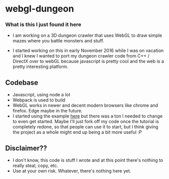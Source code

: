 # webgl-dungeon

### What is this I just found it here
- I am working on a 3D dungeon crawler that uses WebGL to draw simple mazes where you battle monsters and stuff.

- I started working on this in early November 2016 while I was on vacation and I knew I wanted to port my dungeon crawler code from C++ / DirectX over to webGL because javascript is pretty cool and the web is a pretty interesting platform.

## Codebase
- Javascript, using node a lot
- Webpack is used to build
- WebGL works in newer and decent modern browsers like chrome and firefox. Edge maybe in the future.
- I started using the example [here](http://www.sw-engineering-candies.com/snippets/webgl/hello-world) but there was a ton I needed to change to even get started. Maybe I'll just fork off my code once the tutorial is completely redone, so that people can use it to start, but I think giving the project as a whole might end up being a bit more useful :P


## Disclaimer??
- I don't know, this code is stuff I wrote and at this point there's nothing to really steal, copy, etc.
- Use at your own risk. Whatever, there's nothing here yet.